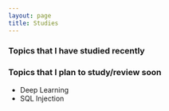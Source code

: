 ```yaml
---
layout: page
title: Studies
---
```


### Topics that I have studied recently



### Topics that I plan to study/review soon


- Deep Learning
- SQL Injection
